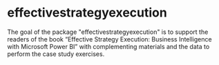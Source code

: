 
# effectivestrategyexecution

<!-- badges: start -->
<!-- badges: end -->

The goal of the package "effectivestrategyexecution" is to support the readers of the
book “Effective Strategy Execution: Business Intelligence with Microsoft Power BI” 
with complementing materials and the data to perform the case study exercises.
